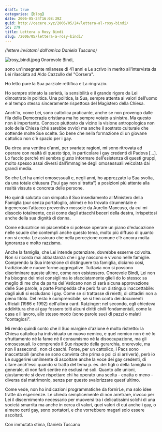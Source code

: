 ```yaml
---
draft: true
categories: [blog]
date: 2006-05-24T16:08:39Z
guid: http://cecere.xyz/2006/05/24/lettera-al-rosy-bindi/
id: 279
title: Lettera a Rosy Bindi
slug: /2006/05/lettera-a-rosy-bindi/
---
```


_(lettere inviatami dall'amica Daniela Tuscano)_ 

<img align="left" title="rosy_bindi.jpeg" id="image278" alt="rosy_bindi.jpeg" src="http://cecere.xyz/wp-content/uploads/sites/3/2006/05/rosy_bindi.jpeg" />Onorevole Bindi,
  
sono un'insegnante milanese di 41 anni e Le scrivo in merito all'intervista da Lei rilasciata ad Aldo Cazzullo del "Corsera".
  
Ho letto pure la Sua parziale rettifica e La ringrazio.
  
Ho sempre stimato la serietà, la sensibilità e il grande rigore da Lei dimostrato in politica. Una politica, la Sua, sempre attenta ai valori dell'uomo e al tempo stesso sinceramente rispettosa del Magistero della Chiesa.
  
Anch'io, come Lei, sono cattolica praticante, anche se non provengo dalle fila della Democrazia cristiana ma ho sempre votato a sinistra. Ma questo non è importante. Conosco piuttosto da vicino la visione antropologica non solo della Chiesa (ché sarebbe ovvio) ma anche il sostrato culturale che sottende molte Sue scelte. So bene che nella formazione di un giovane cattolico non c'è spazio per i gay.
  
Da circa una ventina d'anni, per svariate ragioni, mi sono ritrovata ad operare con realtà di questo tipo, in particolare i gay credenti di Padova […]. Lo faccio perché mi sembra giusto informare dell'esistenza di questi gruppi, molto spesso assai diversi dall'immagine degli omosessuali veicolata dai grandi media.
  
So che Lei ha amici omosessuali e, negli anni, ho apprezzato la Sua svolta, da una totale chiusura ("sui gay non si tratta") a posizioni più attente alla realtà vissuta e concreta delle persone.
  
Ho quindi salutato con simpatia il Suo insediamento al Ministero della Famiglia (pur senza portafoglio, ahimè) e ho trovato strumentale e ingeneroso l'attacco preventivo mossole da Aurelio Mancuso, da cui mi dissocio totalmente, così come dagli attacchi beceri della destra, irrispettosi anche della sua dignità di donna.
  
Come educatrice mi piacerebbe si potesse operare un piano d'educazione nelle scuole che contempli anche questo tema, molto più diffuso di quanto non si creda. Le assicuro che nella percezione comune c'è ancora molta ignoranza e molto razzismo.
  
Anche la famiglia, che Lei intende potenziare, dovrebbe esserne coivolta. Non si ricorda mai abbastanza che i gay nascono e vivono nelle famiglie. Comprendo la Sua intenzione di distinguere tra famiglia, diciamo così, tradizionale e nuove forme aggregative. Tuttavia non si possono discriminare queste ultime, come non esistessero. Onorevole Bindi, Lei non ha bisogno dei miei consigli ma io sfacciatamente glieli do lo stesso: sa meglio di me che da parte del Vaticano non ci sarà alcuna approvazione delle Sue parole, a parte Pompedda che però fa un distinguo inaccettabile: dagli aiuti si escludano i gay. Come se si trattasse di reietti, di cittadini non a pieno titolo. Del resto è comprensibile, se si tien conto dei documenti ufficiali (1986 e 1992) dell'allora card. Ratzinger: nel secondo, egli chiedeva addirittura che ai gay fossero tolti alcuni diritti civili fondamentali, come la casa e il lavoro, allo stesso modo (sono parole sue) di pazzi o malati "contagiosi".
  
Mi rendo quindi conto che il Suo margine d'azione è molto ristretto: la Chiesa cattolica ha individuato un nuovo nemico, e quel nemico non è né lo sfruttamento né la fame né il consumismo né la disoccupazione, ma gli omosessuali. Io comprendo il Suo rispetto della gerarchia, onorevole, ma non li assecondi, non ci caschi. Forse, per un cattolico, i Pacs sono inaccettabili (anche se sono convinta che prima o poi ci si arriverà), però io Le suggerirei umilmente di ascoltare anche la voce dei gay credenti, di citare anch'essi quando si tratta del tema p. es. dei figli o della famiglia in generale, di non farli sentire né esclusi né soli. Quanto alle unioni, giustamente si deve rispettare chi ha operato una scelta - coatta o meno - diversa dal matrimonio, senza per questo svalorizzare quest'ultimo.
  
Come vede, non ho indicazioni programmatiche da fornirLe, ma solo idee tratte da esperienze. Le chiedo semplicemente di non arretrare, invoco per Lei il discernimento necessario per muoversi tra i delicatissimi solchi di una società smarrita ma anche in cerca di valori, quei valori di cui anche i gay, o almeno certi gay, sono portatori, e che vorrebbero magari solo essere ascoltati.

Con immutata stima, Daniela Tuscano